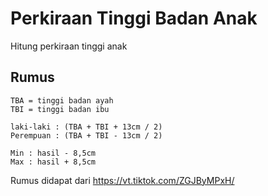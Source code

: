 ﻿# Perkiraan Tinggi Badan Anak
Hitung perkiraan tinggi anak

## Rumus
```
TBA = tinggi badan ayah
TBI = tinggi badan ibu

laki-laki : (TBA + TBI + 13cm / 2)
Perempuan : (TBA + TBI - 13cm / 2)

Min : hasil - 8,5cm
Max : hasil + 8,5cm 
```
Rumus didapat dari https://vt.tiktok.com/ZGJByMPxH/
